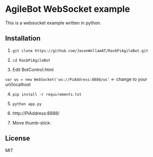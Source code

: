 # AgileBot WebSocket example

This is a websocket example written in python.

## Installation

1. `git clone https://github.com/JasonWollamAT/RasbPiAgileBot.git`

2. `cd RasbPiAgileBot`

3. Edit BotControl.html

`var ws = new WebSocket('ws://PiAddress:8888/ws'` <- change to your url/localhost

4. `pip install -r requirements.txt`

5. `python app.py`

6. http://PiAddress:8888/

7. Move thumb-stick:

## License

MIT
